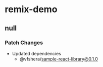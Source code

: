 # remix-demo

## null

### Patch Changes

- Updated dependencies
  - @vfshera/sample-react-library@0.1.0
